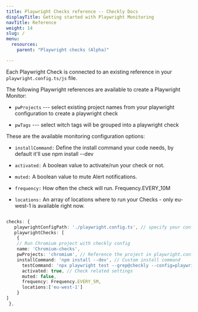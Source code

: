 ```yaml
---
title: Playwright Checks reference -- Checkly Docs
displayTitle: Getting started with Playwright Monitoring
navTitle: Reference
weight: 14
slug: /
menu:
  resources:
    parent: "Playwright checks (Alpha)"

---
```


Each Playwright Check is connected to an existing reference in your `playwright.config.ts/js` file.

The following Playwright references are available to create a Playwright Monitor:

* `pwProjects` --- select existing project names from your playwright configuration to create a playwright check

* `pwTags` --- select witch tags will be grouped into a playwright check

These are the available monitoring configuration options:

* `installCommand:` Define the install command your code needs, by default it'll use npm install --dev

* `activated:` A boolean value to activate/run your check or not.

* `muted:` A boolean value to mute Alert notifications.

* `frequency:` How often the check will run. Frequency.EVERY_10M

* `locations:` An array of locations where to run your Checks - only eu-west-1 is available right now.


```typescript

checks: {
   playwrightConfigPath: './playwright.config.ts', // specify your config file
   playwrightChecks: [
    {
	// Run Chromium project with checkly config
	name: 'Chromium-checks',
	pwProjects: 'chromium', // Reference the project in playwright.config.js. Throw an error when it is not there
	installCommand: 'npm install --dev', // Custom install command
	  testCommand: 'npx playwright test --grep@checkly --config=playwright.foo.config.ts', // Override the default test command
	  activated: true, // Check related settings
	  muted: false,
	  frequency: Frequency.EVERY_5M,
	  locations:['eu-west-1']
	}
]
 },
```

